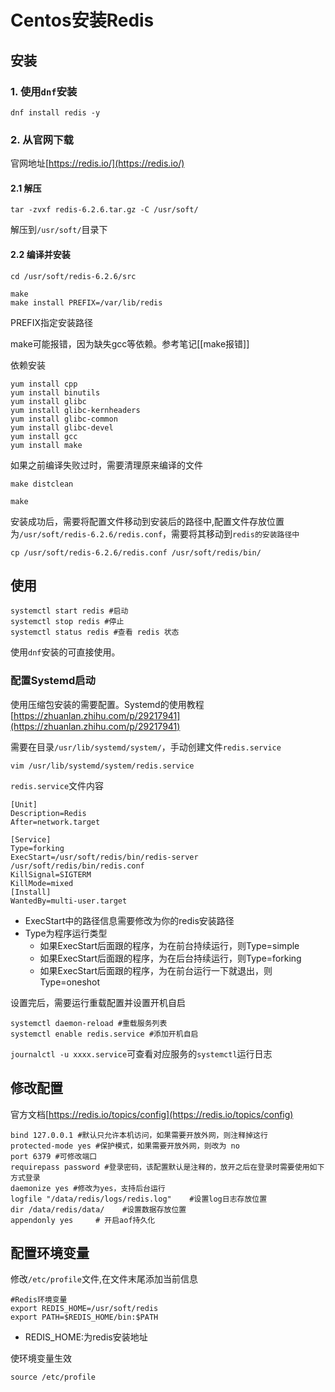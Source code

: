 # Centos安装Redis
## 安装
### 1. 使用``dnf``安装
```
dnf install redis -y
```
### 2. 从官网下载
官网地址[https://redis.io/](https://redis.io/)

#### 2.1 解压

```shell
tar -zvxf redis-6.2.6.tar.gz -C /usr/soft/
```

解压到``/usr/soft/``目录下



#### 2.2 编译并安装

```
cd /usr/soft/redis-6.2.6/src

make
make install PREFIX=/var/lib/redis
```

PREFIX指定安装路径



make可能报错，因为缺失gcc等依赖。参考笔记[[make报错]]



依赖安装

```shell
yum install cpp
yum install binutils
yum install glibc
yum install glibc-kernheaders
yum install glibc-common
yum install glibc-devel
yum install gcc
yum install make
```

如果之前编译失败过时，需要清理原来编译的文件

```
make distclean

make
```



安装成功后，需要将配置文件移动到安装后的路径中,配置文件存放位置为``/usr/soft/redis-6.2.6/redis.conf``，需要将其移动到``redis的安装路径中``

```
cp /usr/soft/redis-6.2.6/redis.conf /usr/soft/redis/bin/ 
```



## 使用

```
systemctl start redis #启动
systemctl stop redis #停止
systemctl status redis #查看 redis 状态
```

使用``dnf``安装的可直接使用。

### 配置Systemd启动

使用压缩包安装的需要配置。Systemd的使用教程[https://zhuanlan.zhihu.com/p/29217941](https://zhuanlan.zhihu.com/p/29217941)



需要在目录``/usr/lib/systemd/system/``，手动创建文件``redis.service``

```
vim /usr/lib/systemd/system/redis.service
```

``redis.service``文件内容

```
[Unit]
Description=Redis
After=network.target

[Service]
Type=forking    
ExecStart=/usr/soft/redis/bin/redis-server /usr/soft/redis/bin/redis.conf
KillSignal=SIGTERM
KillMode=mixed
[Install]
WantedBy=multi-user.target
```

- ExecStart中的路径信息需要修改为你的redis安装路径
- Type为程序运行类型
  - 如果ExecStart后面跟的程序，为在前台持续运行，则Type=simple
  - 如果ExecStart后面跟的程序，为在后台持续运行，则Type=forking
  - 如果ExecStart后面跟的程序，为在前台运行一下就退出，则Type=oneshot

设置完后，需要运行重载配置并设置开机自启

```
systemctl daemon-reload #重载服务列表
systemctl enable redis.service #添加开机自启
```

``journalctl -u xxxx.service``可查看对应服务的``systemctl``运行日志

## 修改配置
官方文档[https://redis.io/topics/config](https://redis.io/topics/config)
```
bind 127.0.0.1 #默认只允许本机访问，如果需要开放外网，则注释掉这行
protected-mode yes #保护模式，如果需要开放外网，则改为 no
port 6379 #可修改端口
requirepass password #登录密码，该配置默认是注释的，放开之后在登录时需要使用如下方式登录
daemonize yes #修改为yes，支持后台运行
logfile "/data/redis/logs/redis.log"    #设置log日志存放位置
dir /data/redis/data/    #设置数据存放位置
appendonly yes     # 开启aof持久化
```



## 配置环境变量

修改``/etc/profile``文件,在文件末尾添加当前信息

```
#Redis环境变量
export REDIS_HOME=/usr/soft/redis
export PATH=$REDIS_HOME/bin:$PATH
```

- REDIS_HOME:为redis安装地址

使环境变量生效

```
source /etc/profile
```

